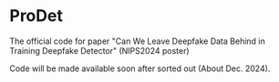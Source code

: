 # ProDet
The official code for paper "Can We Leave Deepfake Data Behind in Training Deepfake Detector" (NIPS2024 poster)

Code will be made available soon after sorted out (About Dec. 2024). 
